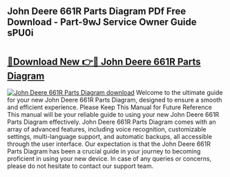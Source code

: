 ## John Deere 661R Parts Diagram PDf Free Download - Part-9wJ Service Owner Guide sPU0i

# <h2><a href="http://dfln1p2.blite.top/?on=John+Deere+661R+Parts+Diagram">🔗Download New 👉🔴 John Deere 661R Parts Diagram</a></h2>

[![John Deere 661R Parts Diagram download](https://i.imgur.com/lujVjoI.png)](http://dfln1p2.blite.top/?on=John+Deere+661R+Parts+Diagram)
Welcome to the ultimate guide for your new John Deere 661R Parts Diagram, designed to ensure a smooth and efficient experience. Please Keep This Manual for Future Reference This manual will be your reliable guide to using your new John Deere 661R Parts Diagram effectively. John Deere 661R Parts Diagram comes with an array of advanced features, including voice recognition, customizable settings, multi-language support, and automatic backups, all accessible through the user interface. Our expectation is that the John Deere 661R Parts Diagram has been a crucial guide in your journey to becoming proficient in using your new device. In case of any queries or concerns, please do not hesitate to contact our support team.
